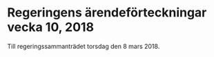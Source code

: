 # Regeringens ärendeförteckningar vecka 10, 2018

Till regeringssammanträdet torsdag den 8 mars 2018.
